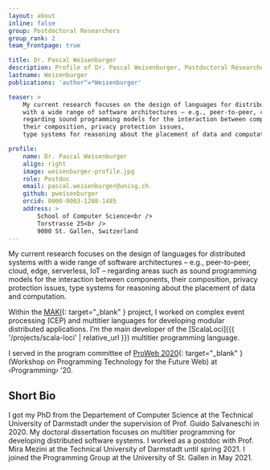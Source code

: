 ```yaml
---
layout: about
inline: false
group: Postdoctoral Researchers
group_rank: 2
team_frontpage: true

title: Dr. Pascal Weisenburger
description: Profile of Dr. Pascal Weisenburger, Postdoctoral Researcher at the Programming Group.
lastname: Weisenburger
publications: 'author^=*Weisenburger'

teaser: >
    My current research focuses on the design of languages for distributed systems
    with a wide range of software architectures – e.g., peer-to-peer, cloud, edge, serverless, IoT –
    regarding sound programming models for the interaction between components,
    their composition, privacy protection issues,
    type systems for reasoning about the placement of data and computation.

profile:
    name: Dr. Pascal Weisenburger
    align: right
    image: weisenburger-profile.jpg
    role: Postdoc
    email: pascal.weisenburger@unisg.ch
    github: pweisenburger
    orcid: 0000-0003-1288-1485
    address: >
        School of Computer Science<br />
        Torstrasse 25<br />
        9000 St. Gallen, Switzerland
---
```


My current research focuses on the design of languages for distributed systems
with a wide range of software architectures – e.g., peer-to-peer, cloud, edge, serverless, IoT –
regarding areas such as sound programming models for the interaction between components,
their composition, privacy protection issues,
type systems for reasoning about the placement of data and computation.

Within the [MAKI](https://www.maki.tu-darmstadt.de/){: target="_blank" } project,
I worked on complex event processing (CEP)
and multitier languages for developing modular distributed applications.
I’m the main developer of the [ScalaLoci]({{ '/projects/scala-loci' | relative_url }})
multitier programming language.

I served in the program committee of [ProWeb 2020](https://2020.programming-conference.org/home/proweb-2020){: target="_blank" }
(Workshop on Programming Technology for the Future Web)
at ‹Programming› ’20.


## Short Bio

I got my PhD from the Departement of Computer Science at the Technical University of Darmstadt
under the supervision of Prof. Guido Salvaneschi in 2020.
My doctoral dissertation focuses on multitier programming
for developing distributed software systems.
I worked as a postdoc with Prof. Mira Mezini at the Technical University of Darmstadt until spring 2021.
I joined the Programming Group at the University of St. Gallen in May 2021.
